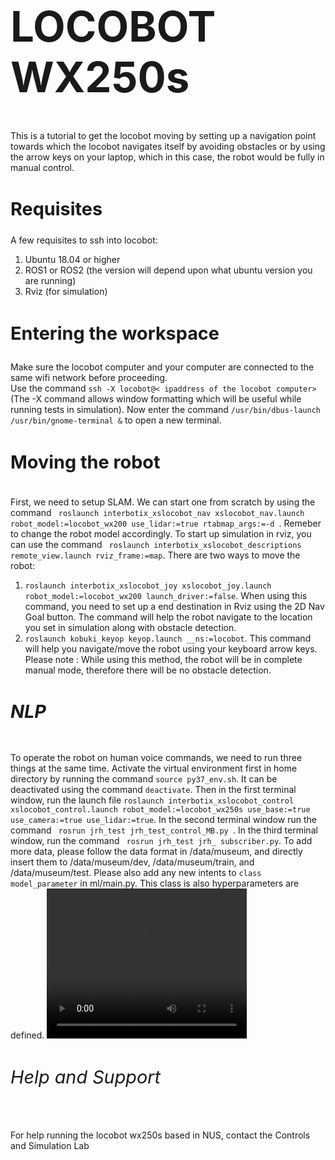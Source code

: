 <h1 style="font-size:7vw">LOCOBOT WX250s</h1>


  
  <p1>This is a tutorial to get the locobot moving by setting up a navigation point towards which the locobot navigates itself by avoiding obstacles or by using the arrow keys on your laptop, which in this case, the robot would be fully in manual control. </p1>

<h2 style="font-size:3vw">Requisites</h2>

  <p2 >A few requisites to ssh into locobot: 
  <ol>
  <li>Ubuntu 18.04 or higher</li>
  <li>ROS1 or ROS2 (the version will depend upon what ubuntu version you are running)</li>
  <li>Rviz (for simulation)</li>
</ol></p2>

<h3 style="font-size:3vw">Entering the workspace</h3>
  <p3> Make sure the locobot computer and your computer are connected to the same wifi network before proceeding. 
  <br> Use the command <code>ssh -X locobot@< ipaddress of the locobot computer></code> (The -X command allows window formatting which will be useful while running tests in simulation). Now enter the command <code>/usr/bin/dbus-launch /usr/bin/gnome-terminal &</code> to open a new terminal.</p3>

<h4 style="font-size:3vw">Moving the robot</h4>
  <p4> First, we need to setup SLAM. We can start one from scratch by using the command <code> roslaunch interbotix_xslocobot_nav xslocobot_nav.launch robot_model:=locobot_wx200 use_lidar:=true rtabmap_args:=-d </code>. Remeber to change the robot model accordingly. To start up simulation in rviz, you can use the command <code> roslaunch interbotix_xslocobot_descriptions remote_view.launch rviz_frame:=map</code>. There are two ways to move the robot: 
  <ol>
  <li><code>roslaunch interbotix_xslocobot_joy xslocobot_joy.launch robot_model:=locobot_wx200 launch_driver:=false</code>. When using this command, you need to set up a end destination in Rviz using the 2D Nav Goal button. The command will help the robot navigate to the location you set in simulation along with obstacle detection.</li>
  <li><code>roslaunch kobuki_keyop keyop.launch __ns:=locobot</code>. This command will help you navigate/move the robot using your keyboard arrow keys. Please note : While using this method, the robot will be in complete manual mode, therefore there will be no obstacle detection.</li>
</ol></p4>

<h5 style="font-size:3vw">NLP</h5>
  <p5>To operate the robot on human voice commands, we need to run three things at the same time. Activate the virtual environment first in home directory by running the command <code>source py37_env.sh</code>. It can be deactivated using the command <code>deactivate</code>. Then in the first terminal window, run the launch file  <code>roslaunch interbotix_xslocobot_control xslocobot_control.launch robot_model:=locobot_wx250s use_base:=true use_camera:=true use_lidar:=true</code>. In the second terminal window run the command <code> rosrun jrh_test jrh_test_control_MB.py </code>. In the third terminal window, run the command <code> rosrun jrh_test jrh_ subscriber.py</code>.</p5>
  <p5>To add more data, please follow the data format in /data/museum, and directly insert them to /data/museum/dev, /data/museum/train, and /data/museum/test. Please also add any new intents to <code>class model_parameter</code> in ml/main.py. This class is also hyperparameters are defined.</p5>

  <video width="320" height="240" controls>
  <source type="video/mp4" src="https://youtu.be/8M1PU0WS6zY">
</video>

<h6 style="font-size:3vw">Help and Support</h6>
   <p6> For help running the locobot wx250s based in NUS, contact the Controls and Simulation Lab </p6>









